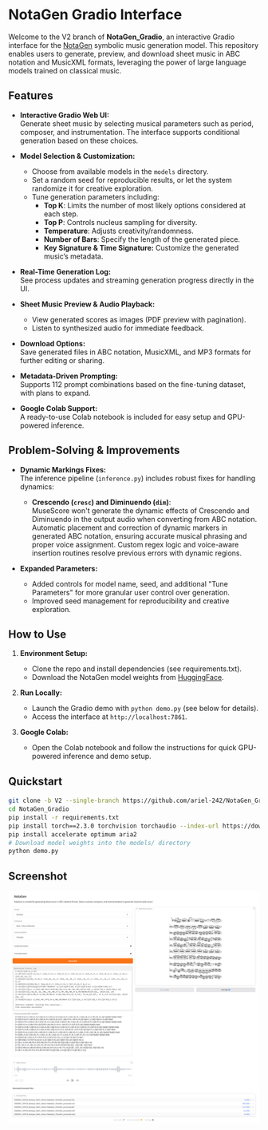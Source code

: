 # NotaGen Gradio Interface

Welcome to the V2 branch of **NotaGen_Gradio**, an interactive Gradio interface for the [NotaGen](https://github.com/ElectricAlexis/NotaGen)  symbolic music generation model. This repository enables users to generate, preview, and download sheet music in ABC notation and MusicXML formats, leveraging the power of large language models trained on classical music.

## Features

- **Interactive Gradio Web UI:**  
  Generate sheet music by selecting musical parameters such as period, composer, and instrumentation. The interface supports conditional generation based on these choices.

- **Model Selection & Customization:**  
  - Choose from available models in the `models` directory.
  - Set a random seed for reproducible results, or let the system randomize it for creative exploration.
  - Tune generation parameters including:
    - **Top K**: Limits the number of most likely options considered at each step.
    - **Top P**: Controls nucleus sampling for diversity.
    - **Temperature**: Adjusts creativity/randomness.
    - **Number of Bars**: Specify the length of the generated piece.
    - **Key Signature & Time Signature:** Customize the generated music’s metadata.

- **Real-Time Generation Log:**  
  See process updates and streaming generation progress directly in the UI.

- **Sheet Music Preview & Audio Playback:**  
  - View generated scores as images (PDF preview with pagination).
  - Listen to synthesized audio for immediate feedback.

- **Download Options:**  
  Save generated files in ABC notation, MusicXML, and MP3 formats for further editing or sharing.

- **Metadata-Driven Prompting:**  
  Supports 112 prompt combinations based on the fine-tuning dataset, with plans to expand.

- **Google Colab Support:**  
  A ready-to-use Colab notebook is included for easy setup and GPU-powered inference.

## Problem-Solving & Improvements

- **Dynamic Markings Fixes:**  
  The inference pipeline (`inference.py`) includes robust fixes for handling dynamics:
  - **Crescendo (`cresc`) and Diminuendo (`dim`)**:  
    MuseScore won't generate the dynamic effects of Crescendo and Diminuendo in the output audio when converting from ABC notation. Automatic placement and correction of dynamic markers in generated ABC notation, ensuring accurate musical phrasing and proper voice assignment. Custom regex logic and voice-aware insertion routines resolve previous errors with dynamic regions.

- **Expanded Parameters:**  
  - Added controls for model name, seed, and additional "Tune Parameters" for more granular user control over generation.
  - Improved seed management for reproducibility and creative exploration.

## How to Use

1. **Environment Setup:**  
   - Clone the repo and install dependencies (see requirements.txt).
   - Download the NotaGen model weights from [HuggingFace](https://huggingface.co/ElectricAlexis/NotaGen).

2. **Run Locally:**  
   - Launch the Gradio demo with `python demo.py` (see below for details).
   - Access the interface at `http://localhost:7861`.

3. **Google Colab:**  
   - Open the Colab notebook and follow the instructions for quick GPU-powered inference and demo setup.

## Quickstart

```bash
git clone -b V2 --single-branch https://github.com/ariel-242/NotaGen_Gradio.git
cd NotaGen_Gradio
pip install -r requirements.txt
pip install torch==2.3.0 torchvision torchaudio --index-url https://download.pytorch.org/whl/cu118
pip install accelerate optimum aria2
# Download model weights into the models/ directory
python demo.py
```

## Screenshot

<p align="center">
  <img src="illustration.png" alt="">
</p>
